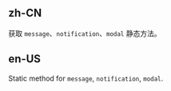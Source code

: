 ## zh-CN

获取 `message`、`notification`、`modal` 静态方法。

## en-US

Static method for `message`, `notification`, `modal`.

